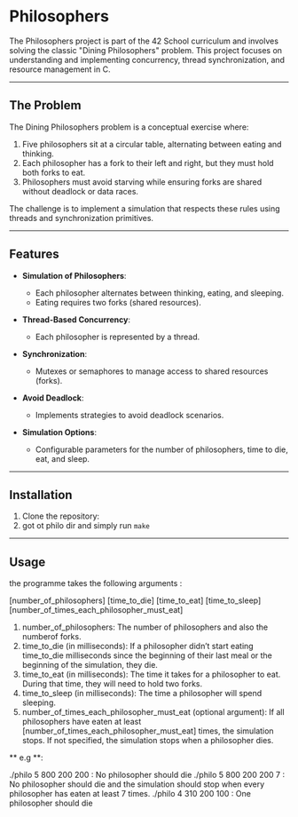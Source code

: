 # Philosophers  

The Philosophers project is part of the 42 School curriculum and involves solving the classic "Dining Philosophers" problem. This project focuses on understanding and implementing concurrency, thread synchronization, and resource management in C.  

---  

## The Problem  

The Dining Philosophers problem is a conceptual exercise where:  
1. Five philosophers sit at a circular table, alternating between eating and thinking.  
2. Each philosopher has a fork to their left and right, but they must hold both forks to eat.  
3. Philosophers must avoid starving while ensuring forks are shared without deadlock or data races.  

The challenge is to implement a simulation that respects these rules using threads and synchronization primitives.  

---  

## Features  

- **Simulation of Philosophers**:  
  - Each philosopher alternates between thinking, eating, and sleeping.  
  - Eating requires two forks (shared resources).  

- **Thread-Based Concurrency**:  
  - Each philosopher is represented by a thread.  

- **Synchronization**:  
  - Mutexes or semaphores to manage access to shared resources (forks).  

- **Avoid Deadlock**:  
  - Implements strategies to avoid deadlock scenarios.  

- **Simulation Options**:  
  - Configurable parameters for the number of philosophers, time to die, eat, and sleep.  

---  

## Installation  

1. Clone the repository:  
2. got ot philo dir and simply run `make`

---

## Usage
the programme takes the following arguments :

[number_of_philosophers] [time_to_die] [time_to_eat] [time_to_sleep] [number_of_times_each_philosopher_must_eat]
1. number_of_philosophers: The number of philosophers and also the numberof forks.
2. time_to_die (in milliseconds): If a philosopher didn’t start eating time_to_die
milliseconds since the beginning of their last meal or the beginning of the simulation, they die.
3. time_to_eat (in milliseconds): The time it takes for a philosopher to eat.
During that time, they will need to hold two forks.
4. time_to_sleep (in milliseconds): The time a philosopher will spend sleeping.
5. number_of_times_each_philosopher_must_eat (optional argument): If all
philosophers have eaten at least [number_of_times_each_philosopher_must_eat]
times, the simulation stops. If not specified, the simulation stops when a
philosopher dies.

** e.g **:

./philo 5 800 200 200 : No philosopher should die
./philo 5 800 200 200 7 : No philosopher should die and the simulation should stop when every philosopher has eaten at least 7 times.
./philo 4 310 200 100 : One philosopher should die
